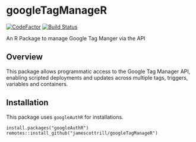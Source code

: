 # googleTagManageR

[![CodeFactor](https://www.codefactor.io/repository/github/jamescottrill/googletagmanager/badge)](https://www.codefactor.io/repository/github/jamescottrill/googletagmanager) [![Build Status](https://travis-ci.org/jamescottrill/googleTagManageR.svg?branch=master)](https://travis-ci.org/jamescottrill/googleTagManageR)

An R Package to manage Google Tag Manger via the API

## Overview
This package allows programmatic access to the Google Tag Manager API, enabling scripted deployments and updates across multiple tags, triggers, variables and containers. 

## Installation
This package uses `googleAuthR` for installations. 
```
install.packages("googleAuthR")
remotes::install_github("jamescottrill/googleTagManageR")
```
